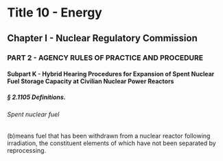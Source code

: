 
# Title 10 - Energy
## Chapter I - Nuclear Regulatory Commission
### PART 2 - AGENCY RULES OF PRACTICE AND PROCEDURE
#### Subpart K - Hybrid Hearing Procedures for Expansion of Spent Nuclear Fuel Storage Capacity at Civilian Nuclear Power Reactors
##### § 2.1105 Definitions.
###### Spent nuclear fuel

(b)means fuel that has been withdrawn from a nuclear reactor following irradiation, the constituent elements of which have not been separated by reprocessing.
